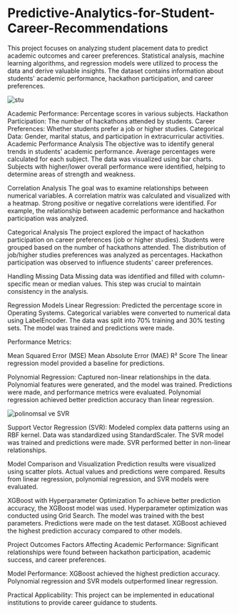 # Predictive-Analytics-for-Student-Career-Recommendations

This project focuses on analyzing student placement data to predict academic outcomes and career preferences. Statistical analysis, machine learning algorithms, and regression models were utilized to process the data and derive valuable insights. The dataset contains information about students' academic performance, hackathon participation, and career preferences.

![stu](https://github.com/user-attachments/assets/158ff065-988a-4085-beef-5f02a23201e9)

Academic Performance: Percentage scores in various subjects.
Hackathon Participation: The number of hackathons attended by students.
Career Preferences: Whether students prefer a job or higher studies.
Categorical Data: Gender, marital status, and participation in extracurricular activities.
Academic Performance Analysis
The objective was to identify general trends in students' academic performance. Average percentages were calculated for each subject. The data was visualized using bar charts. Subjects with higher/lower overall performance were identified, helping to determine areas of strength and weakness.

Correlation Analysis
The goal was to examine relationships between numerical variables. A correlation matrix was calculated and visualized with a heatmap. Strong positive or negative correlations were identified. For example, the relationship between academic performance and hackathon participation was analyzed.

Categorical Analysis
The project explored the impact of hackathon participation on career preferences (job or higher studies). Students were grouped based on the number of hackathons attended. The distribution of job/higher studies preferences was analyzed as percentages. Hackathon participation was observed to influence students' career preferences.

Handling Missing Data
Missing data was identified and filled with column-specific mean or median values. This step was crucial to maintain consistency in the analysis.

Regression Models
Linear Regression: Predicted the percentage score in Operating Systems. Categorical variables were converted to numerical data using LabelEncoder. The data was split into 70% training and 30% testing sets. The model was trained and predictions were made.

Performance Metrics:

Mean Squared Error (MSE)
Mean Absolute Error (MAE)
R² Score
The linear regression model provided a baseline for predictions.

Polynomial Regression: Captured non-linear relationships in the data. Polynomial features were generated, and the model was trained. Predictions were made, and performance metrics were evaluated. Polynomial regression achieved better prediction accuracy than linear regression.

![polinomsal ve SVR](https://github.com/user-attachments/assets/439437a8-673a-4f67-9bbe-77249921b4dc)


Support Vector Regression (SVR): Modeled complex data patterns using an RBF kernel. Data was standardized using StandardScaler. The SVR model was trained and predictions were made. SVR performed better in non-linear relationships.

Model Comparison and Visualization
Prediction results were visualized using scatter plots. Actual values and predictions were compared. Results from linear regression, polynomial regression, and SVR models were evaluated.

XGBoost with Hyperparameter Optimization
To achieve better prediction accuracy, the XGBoost model was used. Hyperparameter optimization was conducted using Grid Search. The model was trained with the best parameters. Predictions were made on the test dataset. XGBoost achieved the highest prediction accuracy compared to other models.

Project Outcomes
Factors Affecting Academic Performance: Significant relationships were found between hackathon participation, academic success, and career preferences.

Model Performance: XGBoost achieved the highest prediction accuracy. Polynomial regression and SVR models outperformed linear regression.

Practical Applicability: This project can be implemented in educational institutions to provide career guidance to students.
